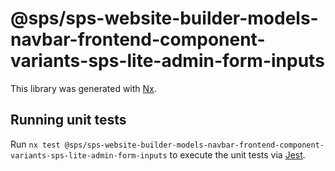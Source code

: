 # @sps/sps-website-builder-models-navbar-frontend-component-variants-sps-lite-admin-form-inputs

This library was generated with [Nx](https://nx.dev).

## Running unit tests

Run `nx test @sps/sps-website-builder-models-navbar-frontend-component-variants-sps-lite-admin-form-inputs` to execute the unit tests via [Jest](https://jestjs.io).
